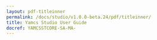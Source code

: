 ```yaml
---
layout: pdf-titleinner
permalink: /docs/studio/v1.0.0-beta.24/pdf/titleinner/
title: Yamcs Studio User Guide
docref: YAMCSSTCORE-SA-MA-
---
```

